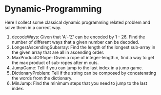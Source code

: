 # Dynamic-Programming

Here I collect some classical dynamic programming related problem and solve them in a correct way.

1. decodeWays: Given that 'A'-'Z' can be encoded by 1 - 26. Find the number of different ways that a given number can be 
decoded.
2. LongestAscendingSubarray: Find the length of the longest sub-array in the given array that are all in ascending order. 
3. MaxProductOfRope: Given a rope of integer-length n, find a way to get the max product of sub-ropes after m cuts.
4. JumpGame: Tell if you can jump to the last index in a jump game.
5. DictionaryProblem: Tell if the string can be composed by concatenating the words from the dictionary.
6. MinJump: Find the minimum steps that you need to jump to the last index.
